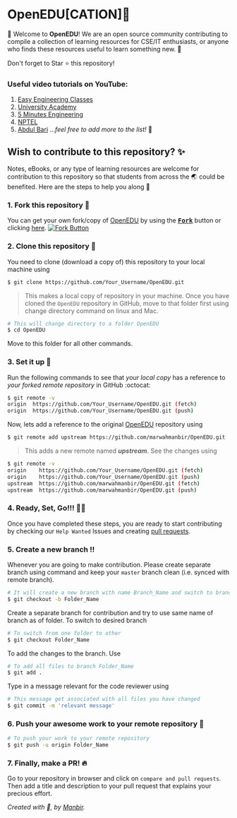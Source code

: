 # OpenEDU[CATION]:rocket:
:wave: Welcome to **OpenEDU**! We are an open source community contributing to compile a collection of learning resources for CSE/IT enthusiasts, or anyone who finds these resources useful to learn something new. :sparkling_heart:

Don't forget to Star :star: this repository!

### Useful video tutorials on YouTube:
1. [Easy Engineering Classes](https://www.youtube.com/channel/UC4EX8zLiBUalk704IX_zu1Q)
2. [University Academy](https://www.youtube.com/channel/UCFWCFYvqnAMT-jcCqTp_SlA)
3. [5 Minutes Engineering](https://www.youtube.com/channel/UCyHta2dyCTkf29AB67AYn7A)
4. [NPTEL](https://www.youtube.com/channel/UC640y4UvDAlya_WOj5U4pfA)
5. [Abdul Bari](https://www.youtube.com/channel/UCZCFT11CWBi3MHNlGf019nw)
...*feel free to add more to the list!* :100:

## Wish to contribute to this repository? :sparkles:
Notes, eBooks, or any type of learning resources are welcome for contribution to this repository so that students from across the :earth_asia: could be benefited. Here are the steps to help you along :scroll:

### 1. Fork this repository :fork_and_knife:
You can get your own fork/copy of [OpenEDU](https://github.com/marwahmanbir/OpenEDU) by using the <a href="https://github.com/marwahmanbir/OpenEDU/new/master?readme=1#fork-destination-box"><kbd><b>Fork</b></kbd></a> button or clicking [here](https://github.com/marwahmanbir/OpenEDU/new/master?readme=1#fork-destination-box).
 [![Fork Button](https://help.github.com/assets/images/help/repository/fork_button.jpg)](https://github.com/CoderJolly/IPU-Engineering-Notes)
 
 
### 2. Clone this repository :busts_in_silhouette:
You need to clone (download a copy of) this repository to your local machine using
```sh
$ git clone https://github.com/Your_Username/OpenEDU.git
```
> This makes a local copy of repository in your machine.
Once you have cloned the `OpenEDU` repository in GitHub, move to that folder first using change directory command on linux and Mac.
```sh
# This will change directory to a folder OpenEDU
$ cd OpenEDU
```
Move to this folder for all other commands.

### 3. Set it up :wrench:
Run the following commands to see that *your local copy* has a reference to *your forked remote repository* in GitHub :octocat:
```sh
$ git remote -v
origin  https://github.com/Your_Username/OpenEDU.git (fetch)
origin  https://github.com/Your_Username/OpenEDU.git (push)
```
Now, lets add a reference to the original [OpenEDU](https://github.com/marwahmanbir/OpenEDU) repository using
```sh
$ git remote add upstream https://github.com/marwahmanbir/OpenEDU.git
```
> This adds a new remote named ***upstream***.
See the changes using
```sh
$ git remote -v
origin    https://github.com/Your_Username/OpenEDU.git (fetch)
origin    https://github.com/Your_Username/OpenEDU.git (push)
upstream  https://github.com/marwahmanbir/OpenEDU.git (fetch)
upstream  https://github.com/marwahmanbir/OpenEDU.git (push)
```

### 4. Ready, Set, Go!!! :turtle::rabbit2:
Once you have completed these steps, you are ready to start contributing by checking our `Help Wanted` Issues and creating [pull requests](https://github.com/marwahmanbir/OpenEDU.git/pulls).

### 5. Create a new branch :bangbang:
Whenever you are going to make contribution. Please create separate branch using command and keep your `master` branch clean (i.e. synced with remote branch).
```sh
# It will create a new branch with name Branch_Name and switch to branch Folder_Name
$ git checkout -b Folder_Name
```
Create a separate branch for contribution and try to use same name of branch as of folder.
To switch to desired branch
```sh
# To switch from one folder to other
$ git checkout Folder_Name
```
To add the changes to the branch. Use
```sh
# To add all files to branch Folder_Name
$ git add .
```
Type in a message relevant for the code reviewer using
```sh
# This message get associated with all files you have changed
$ git commit -m 'relevant message'
```
### 6. Push your awesome work to your remote repository :rocket:
```sh
# To push your work to your remote repository
$ git push -u origin Folder_Name
```
### 7. Finally, make a PR! :fire:
Go to your repository in browser and click on `compare and pull requests`.
Then add a title and description to your pull request that explains your precious effort.

*Created with :sparkling_heart:, by [Manbir](https://twitter.com/manbirmarwah).*
